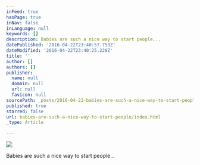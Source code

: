 ```yaml
---
inFeed: true
hasPage: true
inNav: false
inLanguage: null
keywords: []
description: Babies are such a nice way to start people...
datePublished: '2016-04-22T23:40:57.753Z'
dateModified: '2016-04-22T23:40:25.228Z'
title: ''
author: []
authors: []
publisher:
  name: null
  domain: null
  url: null
  favicon: null
sourcePath: _posts/2016-04-22-babies-are-such-a-nice-way-to-start-people.md
published: true
starred: false
url: babies-are-such-a-nice-way-to-start-people/index.html
_type: Article

---
```

![](https://the-grid-user-content.s3-us-west-2.amazonaws.com/84b84825-5b31-4ef3-b9ff-32088b4121ae.jpg)

Babies are such a nice way to start people...